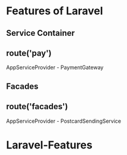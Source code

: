 # Features of Laravel

## Service Container
## route('pay')
AppServiceProvider - PaymentGateway

## Facades
## route('facades')
AppServiceProvider - PostcardSendingService
# Laravel-Features
